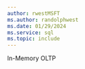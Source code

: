 ```yaml
---
author: rwestMSFT
ms.author: randolphwest
ms.date: 01/29/2024
ms.service: sql
ms.topic: include
---
```

 In-Memory OLTP 
